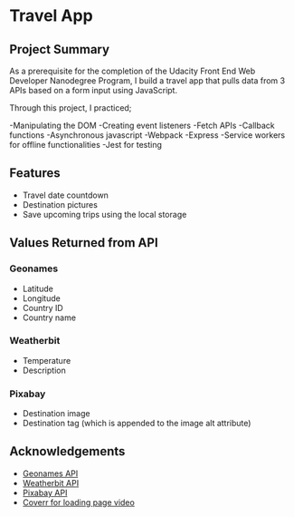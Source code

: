 # Travel App
## Project Summary
As a prerequisite for the completion of the Udacity Front End Web Developer Nanodegree Program, I build a travel app that pulls data from 3 APIs based on a form input using JavaScript.

Through this project, I practiced;

-Manipulating the DOM
-Creating event listeners
-Fetch APIs
-Callback functions
-Asynchronous javascript
-Webpack
-Express
-Service workers for offline functionalities
-Jest for testing

## Features

- Travel date countdown
- Destination pictures
- Save upcoming trips using the local storage

## Values Returned from API 
### Geonames 
- Latitude 
- Longitude
- Country ID
- Country name
### Weatherbit 
- Temperature 
- Description
### Pixabay 
- Destination image
- Destination tag (which is appended to the image alt attribute)

## Acknowledgements

 - [Geonames API](http://www.geonames.org/export/web-services.html)
 - [Weatherbit API](https://www.weatherbit.io/account/create)
 - [Pixabay API](https://pixabay.com/api/docs/)
 - [Coverr for loading page video](https://coverr.co/)


<!--- 

## Loaders and Plugins Installed
- @babel/core": "^7.16.5",
- "@babel/preset-env": "^7.16.5",
- "babel-loader": "^8.2.3",
- "clean-webpack-plugin": "^4.0.0",
- "css-loader": "^6.5.1",
- "css-minimizer-webpack-plugin": "^3.2.0",
- "html-webpack-plugin": "^5.5.0",
- "jest": "^27.4.5",
- "mini-css-extract-plugin": "^2.4.5",
- "node-sass": "^7.0.0",
-  "sass-loader": "^12.4.0",
- "style-loader": "^3.3.1",
- "terser-webpack-plugin": "^5.2.5",
- "webpack": "^5.65.0",
- "webpack-cli": "^4.9.1",
- "webpack-dev-server": "^4.6.0",
- "workbox-webpack-plugin": "^6.4.2"


## Deploying
 This project was deployed using [Netlify](https://www.netlify.com/). To view deployed project, click [here] () !--->
